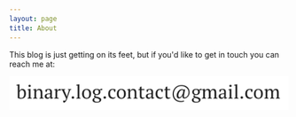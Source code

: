 ```yaml
---
layout: page
title: About
---
```


This blog is just getting on its feet, but if you'd like to get in touch you can reach me at:

![contact](/assets/contact.png)
